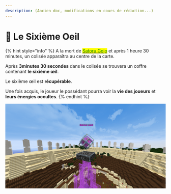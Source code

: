 ```yaml
---
description: (Ancien doc, modifications en cours de rédaction...)
---
```


# 🔮 Le Sixième Oeil



{% hint style="info" %}
A la mort de [<mark style="color:green;">Satoru Gojo</mark>](broken-reference) et après 1 heure 30 minutes, un colisée apparaîtra au centre de la carte.

Après **3minutes 30 secondes** dans le colisée se trouvera un coffre contenant **le sixième œil**.

Le sixième œil est **récupérable**.

Une fois acquis, le joueur le possédant pourra voir la **vie des joueurs** et **leurs énergies occultes**.
{% endhint %}

![Le 6ième œil de Satoru Gojo](../../.gitbook/assets/6eme.png)
